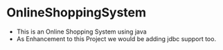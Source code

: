 # OnlineShoppingSystem
- This is an Online Shopping System using java
- As Enhancement to this Project we would be adding jdbc support too.

